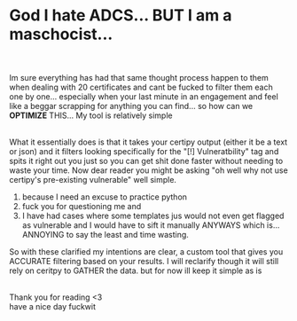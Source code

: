 
# God I hate ADCS... BUT I am a maschocist...

\
\
Im sure everything has had that same thought process happen to them when dealing with 20 certificates and cant be fucked to filter them
each one by one... especially when your last minute in an engagement and feel like a beggar scrapping for anything you can find... so how can we **OPTIMIZE** THIS...
My tool is relatively simple



\
What it essentially does is that it takes your certipy output (either it be a text or json) 
and it filters looking specifically for the "[!] Vulneratbility" tag and spits it right out you 
just so you can get shit done faster without needing to waste your time. Now dear reader you might be 
asking "oh well why not use certipy's pre-existing vulnerable" well simple.

1. because I need an excuse to practice python
2.  fuck you for questioning me and 
3. I have had cases where some templates jus would not even get flagged as vulnerable and I would have to sift it manually ANYWAYS which is... ANNOYING to say the least and time wasting.

So with these clarified my intentions are clear, a custom tool that gives you ACCURATE filtering based on your results. I will reclarify though it will still rely on ceritpy to GATHER the data. but for now ill keep it simple as is

\
Thank you for reading <3
\
have a nice day fuckwit
